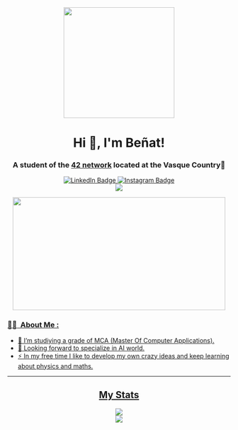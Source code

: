 <div id="header" align="center">
    <img src="https://media.giphy.com/media/gjrYDwbjnK8x36xZIO/giphy.gif" width="250" height "130"/>
    <div id="greeting">
        <h1>Hi 👋, I'm Beñat!</h1>
        <h3>A student of the  <a href="https://www.42network.org/">42 network</a> located at the Vasque Country📌</h3>
    </div>
    <div id="badges">
        <a id="linkedin" href="https://www.linkedin.com/in/benatcastro/">
            <img src="https://img.shields.io/badge/LinkedIn-blue?style=for-the-badge&logo=linkedin&logoColor=white" alt="LinkedIn Badge"/>
        </a>
        <a id="instagram" href="https://www.instagram.com/benaatt__/">
            <img src="https://img.shields.io/badge/Instagram-C13584?style=for-the-badge&logo=Instagram&logoColor=white" alt="Instagram Badge">
        <div id="Views counter">
            <img src="https://komarev.com/ghpvc/?username=benatcastro&style=for-the-badge">
        </div>
    </div>
</div>

<p align="center"><img src="https://media.giphy.com/media/FqdGGgugkC4Xm/giphy.gif" width="480" height="255"/></p>

### :woman_technologist: &nbsp;About Me :
    
- 🔭 I’m studiying a grade of MCA (Master Of Computer Applications).
- 🌱 Looking forward to specialize in AI world.
- ⚡ In my free time I like to develop my own crazy ideas and keep learning about physics and maths.

---


<div id="stats" align="center">
    <h2>My Stats</h2>
    <div id="stats_1">
        <img src="https://github-readme-stats.vercel.app/api?username=benatcastro&show_icons=true&theme=radical&hide_border=true&bg_color=0D1117" />
    </div>
    <div id="streak">
        <img src="http://github-readme-streak-stats.herokuapp.com?user=benatcastro&theme=radical&hide_border=true&background=0D1117" />
    </div>
</div>




